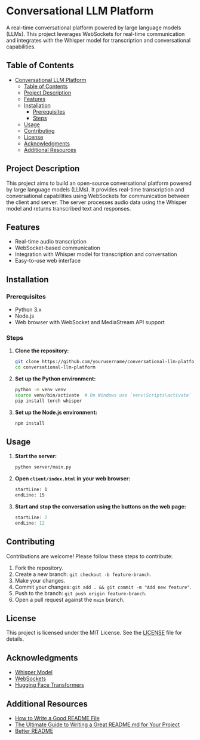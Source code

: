 # Conversational LLM Platform

A real-time conversational platform powered by large language models (LLMs). This project leverages WebSockets for real-time communication and integrates with the Whisper model for transcription and conversational capabilities.

## Table of Contents
- [Conversational LLM Platform](#conversational-llm-platform)
  - [Table of Contents](#table-of-contents)
  - [Project Description](#project-description)
  - [Features](#features)
  - [Installation](#installation)
    - [Prerequisites](#prerequisites)
    - [Steps](#steps)
  - [Usage](#usage)
  - [Contributing](#contributing)
  - [License](#license)
  - [Acknowledgments](#acknowledgments)
  - [Additional Resources](#additional-resources)

## Project Description

This project aims to build an open-source conversational platform powered by large language models (LLMs). It provides real-time transcription and conversational capabilities using WebSockets for communication between the client and server. The server processes audio data using the Whisper model and returns transcribed text and responses.

## Features

- Real-time audio transcription
- WebSocket-based communication
- Integration with Whisper model for transcription and conversation
- Easy-to-use web interface

## Installation

### Prerequisites

- Python 3.x
- Node.js
- Web browser with WebSocket and MediaStream API support

### Steps

1. **Clone the repository:**
   ```bash
   git clone https://github.com/yourusername/conversational-llm-platform.git
   cd conversational-llm-platform
   ```

2. **Set up the Python environment:**
   ```bash
   python -m venv venv
   source venv/bin/activate  # On Windows use `venv\Scripts\activate`
   pip install torch whisper
   ```

3. **Set up the Node.js environment:**
   ```bash
   npm install
   ```

## Usage

1. **Start the server:**
   ```bash
   python server/main.py
   ```

2. **Open `client/index.html` in your web browser:**
   ```html:index.html
   startLine: 1
   endLine: 15
   ```

3. **Start and stop the conversation using the buttons on the web page:**
   ```javascript:client/client.js
   startLine: 7
   endLine: 12
   ```

## Contributing

Contributions are welcome! Please follow these steps to contribute:

1. Fork the repository.
2. Create a new branch: `git checkout -b feature-branch`.
3. Make your changes.
4. Commit your changes: `git add . && git commit -m "Add new feature"`.
5. Push to the branch: `git push origin feature-branch`.
6. Open a pull request against the `main` branch.

## License

This project is licensed under the MIT License. See the [LICENSE](LICENSE) file for details.

## Acknowledgments

- [Whisper Model](https://github.com/openai/whisper)
- [WebSockets](https://developer.mozilla.org/en-US/docs/Web/API/WebSockets_API)
- [Hugging Face Transformers](https://huggingface.co/transformers/)

## Additional Resources

- [How to Write a Good README File](https://www.freecodecamp.org/news/how-to-write-a-good-readme-file/)
- [The Ultimate Guide to Writing a Great README.md for Your Project](https://medium.com/@kc_clintone/the-ultimate-guide-to-writing-a-great-readme-md-for-your-project-3d49c2023357)
- [Better README](https://github.com/schultyy/better-readme)

